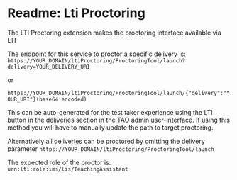 # Readme: Lti Proctoring

The LTI Proctoring extension makes the proctoring interface available via LTI

The endpoint for this service to proctor a specific delivery is:
`https://YOUR_DOMAIN/ltiProctoring/ProctoringTool/launch?delivery=YOUR_DELIVERY_URI`

or

`https://YOUR_DOMAIN/ltiProctoring/ProctoringTool/launch/{"delivery":"YOUR_URI"}(base64 encoded)`

This can be auto-generated for the test taker experience using the LTI button in the deliveries section in the TAO admin user-interface. If using this method you will have to manually update the path to target proctoring.

Alternatively all deliveries can be proctored by omitting the delivery parameter
`https://YOUR_DOMAIN/ltiProctoring/ProctoringTool/launch`

The expected role of the proctor is:
`urn:lti:role:ims/lis/TeachingAssistant`